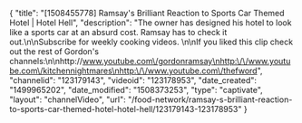 {
    "title": "[1508455778] Ramsay's Brilliant Reaction to Sports Car Themed Hotel | Hotel Hell",
    "description": "The owner has designed his hotel to look like a sports car at an absurd cost. Ramsay has to check it out.\n\nSubscribe for weekly cooking videos. \n\nIf you liked this clip check out the rest of Gordon's channels:\n\nhttp:\/\/www.youtube.com\/gordonramsay\nhttp:\/\/www.youtube.com\/kitchennightmares\nhttp:\/\/www.youtube.com\/thefword",
    "channelid": "123179143",
    "videoid": "123178953",
    "date_created": "1499965202",
    "date_modified": "1508373253",
    "type": "captivate",
    "layout": "channelVideo",
    "url": "\/food-network\/ramsay-s-brilliant-reaction-to-sports-car-themed-hotel-hotel-hell\/123179143-123178953"
}